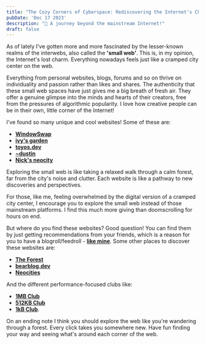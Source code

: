 ```yaml
---
title: "The Cozy Corners of Cyberspace: Rediscovering the Internet's Charm"
pubDate: 'Dec 17 2023'
description: "🌌 A journey beyond the mainstream Internet!"
draft: false
---
```


As of lately I've gotten more and more fascinated by the lesser-known realms of the interwebs, also called the **'small web'**. This is, in my opinion, the Internet's lost charm. Everything nowadays feels just like a cramped city center on the web. 

Everything from personal websites, blogs, forums and so on thrive on individuality and passion rather than likes and shares. The authenticity that these small web spaces have just gives me a big breath of fresh air. They offer a genuine glimpse into the minds and hearts of their creators, free from the pressures of algorithmic popularity. I love how creative people can be in their own, little corner of the Internet!

I've found so many unique and cool websites! Some of these are:

- [**WindowSwap**](https://www.window-swap.com/)
- [**ivy's garden**](https://randomivysaur.bearblog.dev/)
- [**toyos.dev**](https://toyos.dev/)
- [**~dustin**](https://tilde.town/~dustin/)
- [**Nick's neocity**](https://starrs.neocities.org/tinyspace/?e=/tinyspace/home)

Exploring the small web is like taking a relaxed walk through a calm forest, far from the city's noise and clutter. Each website is like a pathway to new discoveries and perspectives.

For those, like me, feeling overwhelmed by the digital version of a cramped city center, I encourage you to explore the small web instead of those mainstream platforms. I find this much more giving than doomscrolling for hours on end.

But where do you find these websites? Good question! You can find them by just getting recommendations from your friends, which is a reason for you to have a blogroll/feedroll - [**like mine**](/logs/bookmarks). Some other places to discover these websites are:

- [**The Forest**](https://theforest.link/)
- [**bearblog.dev**](https://bearblog.dev/)
- [**Neocities**](https://neocities.org/browse)

And the different performance-focused clubs like: 
- [**1MB Club**](https://1mb.club/) 
- [**512KB Club**](https://512kb.club/) 
- [**1kB Club**](https://1kb.club/).

On an ending note I think you should explore the web like you're wandering through a forest. Every click takes you somewhere new. Have fun finding your way and seeing what's around each corner of the web.